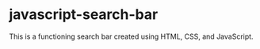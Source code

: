 # javascript-search-bar
This is a functioning search bar created using HTML, CSS, and JavaScript.  
